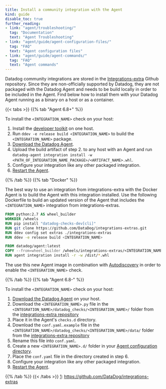 ```yaml
---
title: Install a community integration with the Agent
kind: guide
disable_toc: true
further_reading:
- link: "agent/troubleshooting/"
  tag: "Documentation"
  text: "Agent Troubleshooting"
- link: "agent/guide/agent-configuration-files/"
  tag: "FAQ"
  text: "Agent configuration files"
- link: "agent/guide/agent-commands/"
  tag: "FAQ"
  text: "Agent commands"
---
```


Datadog community integrations are stored in the [Integrations-extra][1] Github repository. Since they are non-officially supported by Datadog, they are not packaged with the Datadog Agent and needs to be build locally in order to be included in the Agent. Find below how to install them with your Datadog Agent running as a binary on a host or as a container.

{{< tabs >}}
{{% tab "Agent 6.8+" %}}

To install the `<INTEGRATION_NAME>` check on your host:

1. Install the [developer toolkit][1] on one host.
2. Run `ddev -e release build <INTEGRATION_NAME>` to build the `<INTEGRATION_NAME>` package.
3. [Download the Datadog Agent][2].
4. Upload the build artifact of step 2. to any host with an Agent and run `datadog-agent integration install -w <PATH_OF_INTEGRATION_NAME_PACKAGE>/<ARTIFACT_NAME>.whl`.
5. Configure your integration like any other packaged integration.
6. [Restart the Agent][3].

[1]: https://docs.datadoghq.com/developers/integrations/new_check_howto/#developer-toolkit
[2]: https://app.datadoghq.com/account/settings#agent
[3]: /agent/guide/agent-commands/?tab=agentv6#restart-the-agent
{{% /tab %}}
{{% tab "Docker" %}}

The best way to use an integration from integrations-extra with the Docker Agent is to build the Agent with this integration installed. Use the following Dockerfile to build an updated version of the Agent that includes the `<INTEGRATION_NAME>` integration from integrations-extras.

```dockerfile
FROM python:2.7 AS wheel_builder
WORKDIR /wheels
RUN pip install "datadog-checks-dev[cli]"
RUN git clone https://github.com/DataDog/integrations-extras.git
RUN ddev config set extras ./integrations-extras
RUN ddev -e release build <INTEGRATION_NAME>

FROM datadog/agent:latest
COPY --from=wheel_builder /wheels/integrations-extras/<INTEGRATION_NAME>/dist/ /dist
RUN agent integration install -r -w /dist/*.whl
```

The use this new Agent image in combination with [Autodiscovery][1] in order to enable the `<INTEGRATION_NAME>` check.

[1]: agent/autodiscovery
{{% /tab %}}
{{% tab "Agent 6.8-" %}}

To install the `<INTEGRATION_NAME>` check on your host:

1. [Download the Datadog Agent][1] on your host.
2. Download the `<INTEGRATION_NAME>.py` file in the `<INTEGRATION_NAME>/datadog_checks/<INTEGRATION_NAME>/` folder from the [integrations-extra repository][2]
3. Place it in the Agent's `checks.d` directory.
4. Download the `conf.yaml.example` file in the `<INTEGRATION_NAME>/datadog_checks/<INTEGRATION_NAME>/data/` folder from the [integrations-extra repository][2]
5. Rename this file into `conf.yaml`.
6. Create a new `<INTEGRATION_NAME>.d/` folder in your [Agent configuration directory][3].
7. Place the `conf.yaml` file in the directory created in step 6.
8. Configure your integration like any other packaged integration.
9. [Restart the Agent][4].

[1]: https://app.datadoghq.com/account/settings#agent
[2]: https://github.com/DataDog/integrations-extras
[3]: https://docs.datadoghq.com/agent/guide/agent-configuration-files/?tab=agentv6#agent-configuration-directory
[4]: /agent/guide/agent-commands/?tab=agentv6#restart-the-agent
{{% /tab %}}
{{< /tabs >}}
[1]: https://github.com/DataDog/integrations-extras
